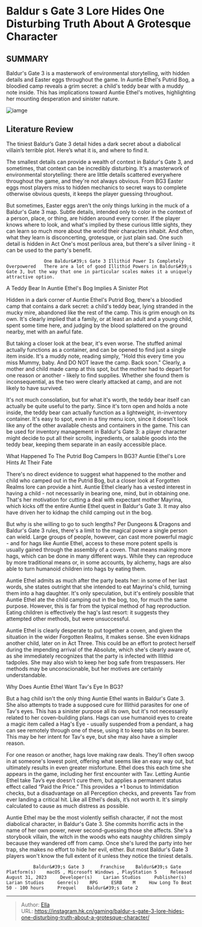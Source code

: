 # Baldur s Gate 3 Lore Hides One Disturbing Truth About A Grotesque Character


## SUMMARY 



  Baldur&#39;s Gate 3 is a masterwork of environmental storytelling, with hidden details and Easter eggs throughout the game.   In Auntie Ethel&#39;s Putrid Bog, a bloodied camp reveals a grim secret: a child&#39;s teddy bear with a muddy note inside.   This has implications toward Auntie Ethel&#39;s motives, highlighting her mounting desperation and sinister nature.  

![iamge](https://static1.srcdn.com/wordpress/wp-content/uploads/2024/01/baldur-s-gate-3-lore-hides-one-disturbing-truth-about-a-grotesque-character.jpg)

## Literature Review

The tiniest Baldur’s Gate 3 detail hides a dark secret about a diabolical villain’s terrible plot. Here’s what it is, and where to find it.




The smallest details can provide a wealth of context in Baldur&#39;s Gate 3, and sometimes, that context can be incredibly disturbing. It&#39;s a masterwork of environmental storytelling: there are little details scattered everywhere throughout the game, and they&#39;re not always obvious. From BG3 Easter eggs most players miss to hidden mechanics to secret ways to complete otherwise obvious quests, it keeps the player guessing throughout.




But sometimes, Easter eggs aren&#39;t the only things lurking in the muck of a Baldur&#39;s Gate 3 map. Subtle details, intended only to color in the context of a person, place, or thing, are hidden around every corner. If the player knows where to look, and what&#39;s implied by these curious little sights, they can learn so much more about the world their characters inhabit. And often, what they learn is disconcerting, grotesque, or just plain sad. One such detail is hidden in Act One&#39;s most perilous area, but there&#39;s a silver lining - it can be used to the party&#39;s benefit.

                  One Baldur&#39;s Gate 3 Illithid Power Is Completely Overpowered   There are a lot of good Illithid Powers in Baldur&#39;s Gate 3, but the way that one in particular scales makes it a uniquely attractive option.   


 A Teddy Bear In Auntie Ethel&#39;s Bog Implies A Sinister Plot 
         




Hidden in a dark corner of Auntie Ethel&#39;s Putrid Bog, there&#39;s a bloodied camp that contains a dark secret: a child&#39;s teddy bear, lying stranded in the mucky mire, abandoned like the rest of the camp. This is grim enough on its own. It&#39;s clearly implied that a family, or at least an adult and a young child, spent some time here, and judging by the blood splattered on the ground nearby, met with an awful fate.

But taking a closer look at the bear, it&#39;s even worse. The stuffed animal actually functions as a container, and can be opened to find just a single item inside. It&#39;s a muddy note, reading simply, &#34;Hold this every time you miss Mummy, baby. And DO NOT leave the camp. Back soon.&#34; Clearly, a mother and child made camp at this spot, but the mother had to depart for one reason or another - likely to find supplies. Whether she found them is inconsequential, as the two were clearly attacked at camp, and are not likely to have survived.

It&#39;s not much consolation, but for what it&#39;s worth, the teddy bear itself can actually be quite useful to the party. Since it&#39;s torn open and holds a note inside, the teddy bear can actually function as a lightweight, in-inventory container. It&#39;s easy to spot, even in a tiny menu icon, since it doesn&#39;t look like any of the other available chests and containers in the game. This can be used for inventory management in Baldur&#39;s Gate 3: a player character might decide to put all their scrolls, ingredients, or salable goods into the teddy bear, keeping them separate in an easily accessible place.






 What Happened To The Putrid Bog Campers In BG3? 
Auntie Ethel&#39;s Lore Hints At Their Fate
          

There&#39;s no direct evidence to suggest what happened to the mother and child who camped out in the Putrid Bog, but a closer look at Forgotten Realms lore can provide a hint. Auntie Ethel clearly has a vested interest in having a child - not necessarily in bearing one, mind, but in obtaining one. That&#39;s her motivation for cutting a deal with expectant mother Mayrina, which kicks off the entire Auntie Ethel quest in Baldur&#39;s Gate 3. It may also have driven her to kidnap the child camping out in the bog.

But why is she willing to go to such lengths? Per Dungeons &amp; Dragons and Baldur&#39;s Gate 3 rules, there&#39;s a limit to the magical power a single person can wield. Large groups of people, however, can cast more powerful magic - and for hags like Auntie Ethel, access to these more potent spells is usually gained through the assembly of a coven. That means making more hags, which can be done in many different ways. While they can reproduce by more traditional means or, in some accounts, by alchemy, hags are also able to turn humanoid children into hags by eating them.




Auntie Ethel admits as much after the party beats her: in some of her last words, she states outright that she intended to eat Mayrina&#39;s child, turning them into a hag daughter. It&#39;s only speculation, but it&#39;s entirely possible that Auntie Ethel ate the child camping out in the bog, too, for much the same purpose. However, this is far from the typical method of hag reproduction. Eating children is effectively the hag&#39;s last resort: it suggests they attempted other methods, but were unsuccessful.

Auntie Ethel is clearly desperate to put together a coven, and given the situation in the wider Forgotten Realms, it makes sense. She even kidnaps another child, later on in Act Three. This could be an effort to protect herself during the impending arrival of the Absolute, which she&#39;s clearly aware of, as she immediately recognizes that the party is infected with Illithid tadpoles. She may also wish to keep her bog safe from trespassers. Her methods may be unconscionable, but her motives are certainly understandable.






 Why Does Auntie Ethel Want Tav&#39;s Eye In BG3? 
          

But a hag child isn&#39;t the only thing Auntie Ethel wants in Baldur&#39;s Gate 3. She also attempts to trade a supposed cure for Illithid parasites for one of Tav&#39;s eyes. This has a sinister purpose all its own, but it&#39;s not necessarily related to her coven-building plans. Hags can use humanoid eyes to create a magic item called a Hag&#39;s Eye - usually suspended from a pendant, a hag can see remotely through one of these, using it to keep tabs on its bearer. This may be her intent for Tav&#39;s eye, but she may also have a simpler reason.

For one reason or another, hags love making raw deals. They&#39;ll often swoop in at someone&#39;s lowest point, offering what seems like an easy way out, but ultimately results in even greater misfortune. Ethel does this each time she appears in the game, including her first encounter with Tav. Letting Auntie Ethel take Tav’s eye doesn&#39;t cure them, but applies a permanent status effect called “Paid the Price.” This provides a &#43;1 bonus to Intimidation checks, but a disadvantage on all Perception checks, and prevents Tav from ever landing a critical hit. Like all Ethel&#39;s deals, it’s not worth it. It&#39;s simply calculated to cause as much distress as possible.




Auntie Ethel may be the most violently selfish character, if not the most diabolical character, in Baldur&#39;s Gate 3. She commits horrific acts in the name of her own power, never second-guessing those she affects. She&#39;s a storybook villain, the witch in the woods who eats naughty children simply because they wandered off from camp. Once she&#39;s lured the party into her trap, she makes no effort to hide her evil, either. But most Baldur&#39;s Gate 3 players won&#39;t know the full extent of it unless they notice the tiniest details.

              Baldur&#39;s Gate 3      Franchise    Baldur&#39;s Gate     Platform(s)    macOS , Microsoft Windows , PlayStation 5     Released    August 31, 2023     Developer(s)    Larian Studios     Publisher(s)    Larian Studios     Genre(s)    RPG     ESRB    M     How Long To Beat    50 - 100 hours     Prequel    Baldur&#39;s Gate 2      


---

> Author: [Ella](https://instagram.hk.cn/)  
> URL: https://instagram.hk.cn/gaming/baldur-s-gate-3-lore-hides-one-disturbing-truth-about-a-grotesque-character/  

